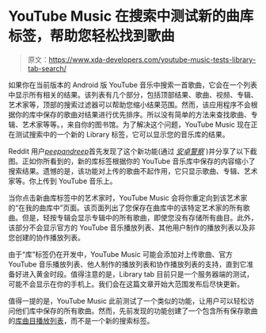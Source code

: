 # YouTube Music 在搜索中测试新的曲库标签，帮助您轻松找到歌曲

> 原文：<https://www.xda-developers.com/youtube-music-tests-library-tab-search/>

如果你在当前版本的 Android 版 YouTube 音乐中搜索一首歌曲，它会在一个列表中显示所有相关的结果。该列表有几个部分，包括顶部结果、歌曲、视频、专辑、艺术家等，顶部的搜索过滤器可以帮助您缩小结果范围。然而，该应用程序不会根据你的库中保存的歌曲对结果进行优先排序。所以没有简单的方法来查找歌曲、专辑、艺术家等等。，来自你的图书馆。为了解决这个问题，YouTube Music 现在正在测试搜索中的一个新的 Library 标签，它可以显示您的音乐库的结果。

Reddit 用户[*peepandreep*](https://www.reddit.com/r/YoutubeMusic/comments/oc9ehj/ytm_is_testing_a_new_in_library_filter_for_search/)首先发现了这个新功能(通过 [*安卓警察*](https://www.androidpolice.com/2021/07/05/youtube-music-is-testing-search-filters-but-with-significant-limitations/) )并分享了以下截图。正如你所看到的，新的库标签根据你的 YouTube 音乐库中保存的内容缩小了搜索结果。遗憾的是，该功能对上传的歌曲不起作用，它只显示歌曲、专辑、艺术家等。你上传到 YouTube 音乐上。

当你点击新曲库标签中的艺术家时，YouTube Music 会将你重定向到该艺术家的“在我的曲库中”页面。该页面列出了您保存在曲库中的该特定艺术家的所有歌曲。但是，轻按专辑会显示专辑中的所有歌曲，即使您没有存储所有曲目。此外，该部分不会显示官方的 YouTube 音乐播放列表、其他用户制作的播放列表以及非您创建的协作播放列表。

由于“库”标签仍在开发中，YouTube Music 可能会添加对上传歌曲、官方 YouTube 音乐播放列表、他人制作的播放列表和协作播放列表的支持，直到它准备好进入黄金时段。值得注意的是，Library tab 目前只是一个服务器端的测试，可能不会显示在你的手机上。我们会在这篇文章开始大范围发布后尽快更新。

值得一提的是，YouTube Music 此前测试了一个类似的功能，让用户可以轻松访问他们库中保存的所有歌曲。然而，先前发现的功能创建了一个包含所有保存歌曲的[库曲目播放列表](https://www.xda-developers.com/youtube-music-testing-library-tracks-playlist/)，而不是一个新的搜索标签。